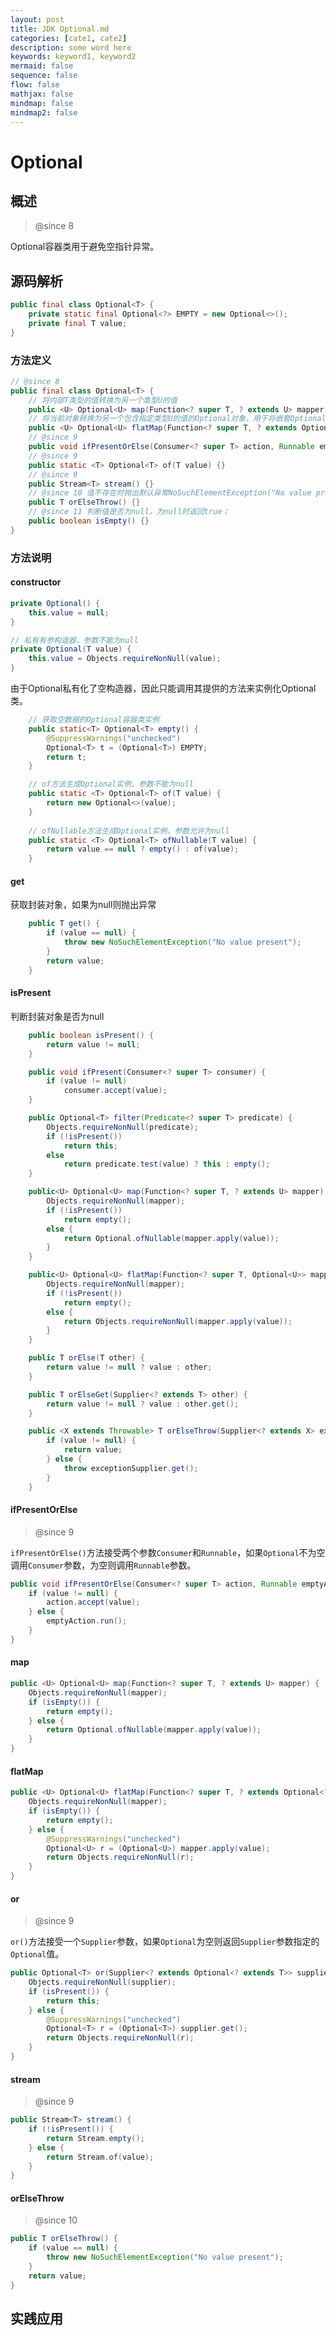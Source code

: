 ```yaml
---
layout: post
title: JDK Optional.md
categories: [cate1, cate2]
description: some word here
keywords: keyword1, keyword2
mermaid: false
sequence: false
flow: false
mathjax: false
mindmap: false
mindmap2: false
---
```

# Optional

## 概述

> @since 8



Optional容器类用于避免空指针异常。



## 源码解析

```java
public final class Optional<T> {
    private static final Optional<?> EMPTY = new Optional<>();
    private final T value;
}
```



### 方法定义

```java
// @since 8
public final class Optional<T> {
    // 将内部T类型的值转换为另一个类型U的值
    public <U> Optional<U> map(Function<? super T, ? extends U> mapper) {}
    // 将当前对象转换为另一个包含指定类型U的值的Optional对象，用于将嵌套Optional展平
    public <U> Optional<U> flatMap(Function<? super T, ? extends Optional<? extends U>> mapper) {}
    // @since 9 
	public void ifPresentOrElse(Consumer<? super T> action, Runnable emptyAction) {}
    // @since 9
    public static <T> Optional<T> of(T value) {}
    // @since 9
    public Stream<T> stream() {}
    // @since 10 值不存在时抛出默认异常NoSuchElementException("No value present")；
    public T orElseThrow() {}
    // @since 11 判断值是否为null，为null时返回true；
    public boolean isEmpty() {}
}
```



### 方法说明

#### constructor

```java
private Optional() {
    this.value = null;
}
```



```java
// 私有有参构造器，参数不能为null
private Optional(T value) {
    this.value = Objects.requireNonNull(value);
}
```



由于Optional私有化了空构造器，因此只能调用其提供的方法来实例化Optional类。


```java
    // 获取空数据的Optional容器类实例
    public static<T> Optional<T> empty() {
        @SuppressWarnings("unchecked")
        Optional<T> t = (Optional<T>) EMPTY;
        return t;
    }

    // of方法生成Optional实例，参数不能为null
    public static <T> Optional<T> of(T value) {
        return new Optional<>(value);
    }
    
    // ofNullable方法生成Optional实例，参数允许为null
    public static <T> Optional<T> ofNullable(T value) {
        return value == null ? empty() : of(value);
    }
```





#### get

获取封装对象，如果为null则抛出异常

```java
    public T get() {
        if (value == null) {
            throw new NoSuchElementException("No value present");
        }
        return value;
    }
```



#### isPresent

判断封装对象是否为null

```java
    public boolean isPresent() {
        return value != null;
    }
```

```java
    public void ifPresent(Consumer<? super T> consumer) {
        if (value != null)
            consumer.accept(value);
    }
```

```java
    public Optional<T> filter(Predicate<? super T> predicate) {
        Objects.requireNonNull(predicate);
        if (!isPresent())
            return this;
        else
            return predicate.test(value) ? this : empty();
    }
```

```java
    public<U> Optional<U> map(Function<? super T, ? extends U> mapper) {
        Objects.requireNonNull(mapper);
        if (!isPresent())
            return empty();
        else {
            return Optional.ofNullable(mapper.apply(value));
        }
    }
```

```java
    public<U> Optional<U> flatMap(Function<? super T, Optional<U>> mapper) {
        Objects.requireNonNull(mapper);
        if (!isPresent())
            return empty();
        else {
            return Objects.requireNonNull(mapper.apply(value));
        }
    }
```

```java
    public T orElse(T other) {
        return value != null ? value : other;
    }
```

```java
    public T orElseGet(Supplier<? extends T> other) {
        return value != null ? value : other.get();
    }
```

```java
    public <X extends Throwable> T orElseThrow(Supplier<? extends X> exceptionSupplier) throws X {
        if (value != null) {
            return value;
        } else {
            throw exceptionSupplier.get();
        }
    }
```



#### ifPresentOrElse

> @since 9



`ifPresentOrElse()`方法接受两个参数`Consumer`和`Runnable`，如果`Optional`不为空调用`Consumer`参数，为空则调用`Runnable`参数。

```java
public void ifPresentOrElse(Consumer<? super T> action, Runnable emptyAction) {
    if (value != null) {
        action.accept(value);
    } else {
        emptyAction.run();
    }
}
```



#### map

```java
public <U> Optional<U> map(Function<? super T, ? extends U> mapper) {
    Objects.requireNonNull(mapper);
    if (isEmpty()) {
        return empty();
    } else {
        return Optional.ofNullable(mapper.apply(value));
    }
}
```



#### flatMap

```java
public <U> Optional<U> flatMap(Function<? super T, ? extends Optional<? extends U>> mapper) {
    Objects.requireNonNull(mapper);
    if (isEmpty()) {
        return empty();
    } else {
        @SuppressWarnings("unchecked")
        Optional<U> r = (Optional<U>) mapper.apply(value);
        return Objects.requireNonNull(r);
    }
}
```



#### or

> @since 9



`or()`方法接受一个`Supplier`参数，如果`Optional`为空则返回`Supplier`参数指定的`Optional`值。

```java
public Optional<T> or(Supplier<? extends Optional<? extends T>> supplier) {
    Objects.requireNonNull(supplier);
    if (isPresent()) {
        return this;
    } else {
        @SuppressWarnings("unchecked")
        Optional<T> r = (Optional<T>) supplier.get();
        return Objects.requireNonNull(r);
    }
}
```



#### stream

> @since 9

```java
public Stream<T> stream() {
    if (!isPresent()) {
        return Stream.empty();
    } else {
        return Stream.of(value);
    }
}
```



#### orElseThrow

> @since 10

```java
public T orElseThrow() {
    if (value == null) {
        throw new NoSuchElementException("No value present");
    }
    return value;
}
```



## 实践应用